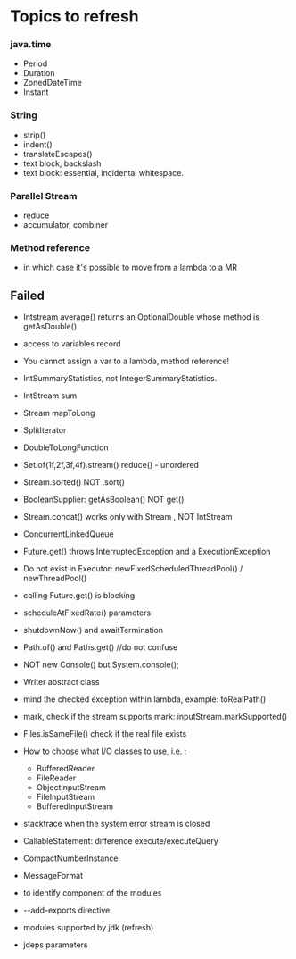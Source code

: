 # Topics to refresh
### java.time
- Period
- Duration
- ZonedDateTime
- Instant

###  String
- strip()
- indent()
- translateEscapes()
- text block, backslash
- text block: essential, incidental whitespace.

### Parallel Stream
- reduce
- accumulator, combiner
### Method reference
- in which case it's possible to move from a lambda to a MR

## Failed
- Intstream average() returns an OptionalDouble whose method is getAsDouble()
- access to variables record
- You cannot assign a var to a lambda, method reference!
- IntSummaryStatistics, not IntegerSummaryStatistics.
- IntStream sum
- Stream<Long> mapToLong
- SplitIterator
- DoubleToLongFunction
- Set.of(1f,2f,3f,4f).stream() reduce() - unordered
- Stream.sorted() NOT .sort()
- BooleanSupplier: getAsBoolean() NOT get()
- Stream.concat() works only with Stream , NOT IntStream

- ConcurrentLinkedQueue
- Future.get() throws  InterruptedException and a  ExecutionException
- Do not exist in Executor: newFixedScheduledThreadPool() / newThreadPool()
- calling Future.get() is blocking
- scheduleAtFixedRate() parameters
- shutdownNow() and awaitTermination

- Path.of() and Paths.get() //do not confuse
- NOT new Console() but System.console();
- Writer abstract class
- mind the checked exception within lambda, example: toRealPath()
- mark, check if the stream supports mark: inputStream.markSupported()
- Files.isSameFile() check if the real file exists
- How to choose what I/O classes to use, i.e. :
    - BufferedReader
    - FileReader
    - ObjectInputStream
    - FileInputStream
    - BufferedInputStream
- stacktrace when the system error stream is closed

- CallableStatement: difference execute/executeQuery

- CompactNumberInstance
- MessageFormat

- to identify component of the modules
- --add-exports  directive
- modules supported by jdk (refresh)
- jdeps parameters